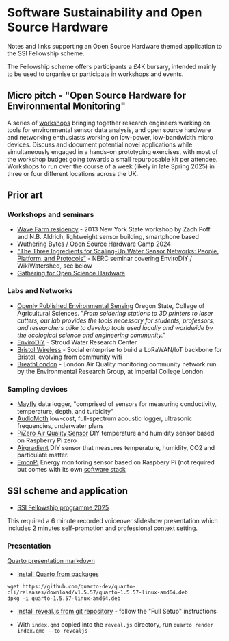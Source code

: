 # Software Sustainability and Open Source Hardware

Notes and links supporting an Open Source Hardware themed application to the SSI Fellowship scheme. 

The Fellowship scheme offers participants a £4K bursary, intended mainly to be used to organise or participate in workshops and events.

## Micro pitch - "Open Source Hardware for Environmental Monitoring"

A series of [workshops](WORKSHOPS.md) bringing together research engineers working on tools for environmental sensor data analysis, and open source hardware and networking enthusiasts working on low-power, low-bandwidth micro devices. Discuss and document potential novel applications while simultaneously engaged in a hands-on prototyping exercises, with most of the workshop budget going towards a small repurposable kit per attendee. Workshops to run over the course of a week (likely in late Spring 2025) in three or four different locations across the UK.




## Prior art 

### Workshops and seminars

* [Wave Farm residency](https://zachpoff.com/artwork/wave-farm-residency-2013/?highlight=hydrophone%20experiments) - 2013 New York State workshop by Zach Poff and N.B. Aldrich, lightweight sensor building, smartphone based
* [Wuthering Bytes / Open Source Hardware Camp](https://wutheringbytes.com/news/2024/open-source-hardware-camp-2024-programme-announced) 2024
* ["The Three Ingredients for Scaling-Up Water Sensor Networks: People, Platform, and Protocols"](https://digitalenvironment.org/cde-webinar-dr-scott-ensign-and-shannon-hicks/) - NERC seminar covering EnviroDIY / WikiWatershed, see below
* [Gathering for Open Science Hardware](https://openhardware.science/)
  
  
### Labs and Networks

* [Openly Published Environmental Sensing](https://open-sensing.org/) Oregon State, College of Agricultural Sciences. "_From soldering stations to 3D printers to laser cutters, our lab provides the tools necessary for students, professors, and researchers alike to develop tools used locally and worldwide by the ecological science and engineering community._"
* [EnviroDIY](https://www.envirodiy.org/) - Stroud Water Research Center
* [Bristol Wireless](https://www.bristolwireless.net/) - Social enterprise to build a LoRaWAN/IoT backbone for Bristol, evolving from community wifi
* [BreathLondon](https://www.breathelondon.org/) - London Air Quality monitoring community network run by the Environmental Research Group, at Imperial College London

### Sampling devices

* [Mayfly](https://www.envirodiy.org/mayfly/) data logger, "comprised of sensors for measuring conductivity, temperature, depth, and turbidity"
* [AudioMoth](https://www.openacousticdevices.info/audiomoth) low-cost, full-spectrum acoustic logger, ultrasonic frequencies, underwater plans
* [PiZero Air Quality Sensor](https://www.cemac.leeds.ac.uk/home/project-summaries/sensormon/pi-zero-portable-air-quality-sensor-construction-in-10-simple-steps/) DIY temperature and humidity sensor based on Raspberry Pi zero
* [Airgradient](https://www.airgradient.com/documentation/diy/) DIY sensor that measures temperature, humidity, CO2 and particulate matter.
* [EmonPi](https://github.com/openenergymonitor/emonpi) Energy monitoring sensor based on Raspbery Pi (not required but comes with its own [software stack](https://github.com/emoncms/emoncms)

## SSI scheme and application 

* [SSI Fellowship programme 2025](https://www.software.ac.uk/news/ssi-fellowship-programme-2025-applications-now-open)

This required a 6 minute recorded voiceover slideshow presentation which includes 2 minutes self-promotion and professional context setting.

### Presentation

[Quarto presentation markdown](index.qmd)

* [Install Quarto from packages](https://quarto.org/docs/download/index.html) 

```
wget https://github.com/quarto-dev/quarto-cli/releases/download/v1.5.57/quarto-1.5.57-linux-amd64.deb
dpkg -i quarto-1.5.57-linux-amd64.deb
```

* [Install reveal.js from git repository](https://revealjs.com/installation/) - follow the "Full Setup" instructions

* With `index.qmd` copied into the `reveal.js` directory, run `quarto render index.qmd --to revealjs`




